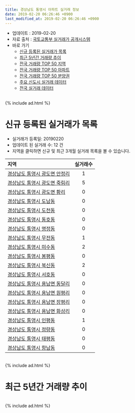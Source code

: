 ```yaml
---
title: 경상남도 통영시 아파트 실거래 정보
date: 2019-02-20 06:26:46 +0900
last_modified_at: 2019-02-20 06:26:46 +0900
---
```


* 업데이트 : 2019-02-20
* 자료 출처 : [국토교통부 실거래가 공개시스템](http://rt.molit.go.kr)
* 바로 가기
    * [신규 등록된 실거래가 목록](#신규-등록된-실거래가-목록)
    * [최근 5년간 거래량 추이](#최근-5년간-거래량-추이)
    * [전국 거래량 TOP 50 지역](https://inasie.github.io/apt-trade-info/최근-3개월-전국에서-가장-거래가-많이-발생한-지역)
    * [전국 거래량 TOP 50 아파트](https://inasie.github.io/apt-trade-info/최근-3개월-전국에서-가장-거래가-많이-발생한-아파트)
    * [전국 거래량 TOP 50 분양권](https://inasie.github.io/apt-trade-info/최근-3개월-전국에서-가장-거래가-많이-발생한-분양권)
    * [주요 신도시 실거래 데이터](https://inasie.github.io/apt-trade-info/주요-신도시)
    * [전국 실거래 데이터](https://inasie.github.io/apt-trade-info/전국)

<br>
{% include ad.html %}
<br>

# 신규 등록된 실거래가 목록
* 실거래가 등록일: 20190220
* 업데이트 된 실거래 수: 12 건
* 지역을 클릭하면 신규 및 최근 3개월 실거래 목록을 볼 수 있습니다.


|지역|실거래수|
|:---|:---:|
|[경상남도 통영시 광도면 안정리](https://inasie.github.io/apt-trade-info/경상남도-통영시-광도면-안정리)|1|
|[경상남도 통영시 광도면 죽림리](https://inasie.github.io/apt-trade-info/경상남도-통영시-광도면-죽림리)|5|
|[경상남도 통영시 광도면 황리](https://inasie.github.io/apt-trade-info/경상남도-통영시-광도면-황리)|0|
|[경상남도 통영시 도남동](https://inasie.github.io/apt-trade-info/경상남도-통영시-도남동)|0|
|[경상남도 통영시 도천동](https://inasie.github.io/apt-trade-info/경상남도-통영시-도천동)|0|
|[경상남도 통영시 동호동](https://inasie.github.io/apt-trade-info/경상남도-통영시-동호동)|0|
|[경상남도 통영시 명정동](https://inasie.github.io/apt-trade-info/경상남도-통영시-명정동)|0|
|[경상남도 통영시 무전동](https://inasie.github.io/apt-trade-info/경상남도-통영시-무전동)|1|
|[경상남도 통영시 미수동](https://inasie.github.io/apt-trade-info/경상남도-통영시-미수동)|2|
|[경상남도 통영시 봉평동](https://inasie.github.io/apt-trade-info/경상남도-통영시-봉평동)|0|
|[경상남도 통영시 북신동](https://inasie.github.io/apt-trade-info/경상남도-통영시-북신동)|2|
|[경상남도 통영시 서호동](https://inasie.github.io/apt-trade-info/경상남도-통영시-서호동)|0|
|[경상남도 통영시 용남면 동달리](https://inasie.github.io/apt-trade-info/경상남도-통영시-용남면-동달리)|0|
|[경상남도 통영시 용남면 원평리](https://inasie.github.io/apt-trade-info/경상남도-통영시-용남면-원평리)|0|
|[경상남도 통영시 용남면 장평리](https://inasie.github.io/apt-trade-info/경상남도-통영시-용남면-장평리)|0|
|[경상남도 통영시 용남면 화삼리](https://inasie.github.io/apt-trade-info/경상남도-통영시-용남면-화삼리)|0|
|[경상남도 통영시 인평동](https://inasie.github.io/apt-trade-info/경상남도-통영시-인평동)|1|
|[경상남도 통영시 정량동](https://inasie.github.io/apt-trade-info/경상남도-통영시-정량동)|0|
|[경상남도 통영시 태평동](https://inasie.github.io/apt-trade-info/경상남도-통영시-태평동)|0|
|[경상남도 통영시 항남동](https://inasie.github.io/apt-trade-info/경상남도-통영시-항남동)|0|


<br>
{% include ad.html %}
<br>

# 최근 5년간 거래량 추이


<div style="width:100%;">
    <canvas id="deal_progress" height="200"></canvas>
</div>

<script>
new Chart(document.getElementById("deal_progress"), {
    type: 'line',
    data: {
        labels: ['201402','201403','201404','201405','201406','201407','201408','201409','201410','201411','201412','201501','201502','201503','201504','201505','201506','201507','201508','201509','201510','201511','201512','201601','201602','201603','201604','201605','201606','201607','201608','201609','201610','201611','201612','201701','201702','201703','201704','201705','201706','201707','201708','201709','201710','201711','201712','201801','201802','201803','201804','201805','201806','201807','201808','201809','201810','201811','201812','201901','201902'],
        datasets: [{
            label: '매매',
            pointRadius: 1,
            data: [151, 167, 172, 143, 118, 125, 129, 150, 168, 128, 120, 123, 116, 172, 178, 127, 116, 148, 107, 124, 122, 126, 109, 105, 122, 161, 115, 102, 102, 114, 96, 88, 116, 98, 80, 69, 111, 101, 69, 92, 72, 112, 84, 116, 74, 93, 66, 121, 81, 122, 88, 88, 90, 88, 102, 135, 196, 128, 146, 108, 20],
            borderColor: "rgba(255, 201, 14, 1)",
            backgroundColor: "rgba(255, 201, 14, 0.5)",
            fill: false,
            lineTension: 0
        },{
            label: '전월세',
            pointRadius: 1,
            data: [43, 41, 66, 63, 57, 57, 67, 41, 59, 44, 55, 48, 49, 43, 41, 42, 36, 38, 31, 33, 36, 33, 32, 58, 56, 76, 74, 70, 48, 60, 61, 54, 50, 50, 53, 45, 50, 38, 34, 47, 38, 46, 50, 50, 45, 58, 37, 57, 70, 113, 93, 82, 78, 75, 75, 61, 78, 75, 67, 77, 17],
            borderColor: "rgba(0, 141, 185, 1)",
            backgroundColor: "rgba(0, 141, 185, 0.5)",
            fill: false,
            lineTension: 0
        }
        ]
    },
    options: {
        responsive: true,
        title: {
            display: false
        },
        tooltips: {
            mode: 'index',
            intersect: false
        },
        hover: {
            mode: 'nearest',
            intersect: true
        },
        scales: {
            xAxes: [{
                display: true,
                scaleLabel: {
                    display: true,
                    labelString: '년/월'
                }
            }],
            yAxes: [{
                display: true,
                ticks: {
                    suggestedMin: 0,
                },
                scaleLabel: {
                    display: true,
                    labelString: '실거래 수'
                }
            }]
        }
    }
});

</script>


<br>
{% include ad.html %}
<br>

